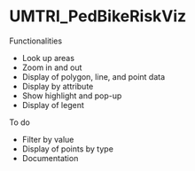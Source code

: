 # UMTRI_PedBikeRiskViz

Functionalities
- Look up areas
- Zoom in and out
- Display of polygon, line, and point data
- Display by attribute 
- Show highlight and pop-up 
- Display of legent

To do 
- Filter by value
- Display of points by type 
- Documentation